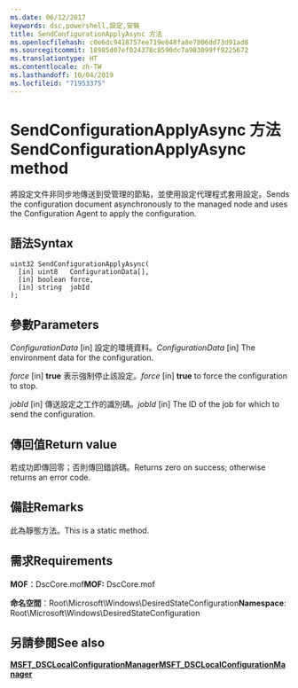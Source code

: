 ```yaml
---
ms.date: 06/12/2017
keywords: dsc,powershell,設定,安裝
title: SendConfigurationApplyAsync 方法
ms.openlocfilehash: c0e6dc9418757ee719e848fa8e7006dd73d91ad8
ms.sourcegitcommit: 18985d07ef024378c8590dc7a983099ff9225672
ms.translationtype: HT
ms.contentlocale: zh-TW
ms.lasthandoff: 10/04/2019
ms.locfileid: "71953375"
---
```

# <a name="sendconfigurationapplyasync-method"></a><span data-ttu-id="c502d-103">SendConfigurationApplyAsync 方法</span><span class="sxs-lookup"><span data-stu-id="c502d-103">SendConfigurationApplyAsync method</span></span>

<span data-ttu-id="c502d-104">將設定文件非同步地傳送到受管理的節點，並使用設定代理程式套用設定。</span><span class="sxs-lookup"><span data-stu-id="c502d-104">Sends the configuration document asynchronously to the managed node and uses the Configuration Agent to apply the configuration.</span></span>

## <a name="syntax"></a><span data-ttu-id="c502d-105">語法</span><span class="sxs-lookup"><span data-stu-id="c502d-105">Syntax</span></span>

```mof
uint32 SendConfigurationApplyAsync(
  [in] uint8   ConfigurationData[],
  [in] boolean force,
  [in] string  jobId
);
```

## <a name="parameters"></a><span data-ttu-id="c502d-106">參數</span><span class="sxs-lookup"><span data-stu-id="c502d-106">Parameters</span></span>

<span data-ttu-id="c502d-107">*ConfigurationData* \[in\] 設定的環境資料。</span><span class="sxs-lookup"><span data-stu-id="c502d-107">*ConfigurationData* \[in\] The environment data for the configuration.</span></span>

<span data-ttu-id="c502d-108">*force* \[in\] **true** 表示強制停止該設定。</span><span class="sxs-lookup"><span data-stu-id="c502d-108">*force* \[in\] **true** to force the configuration to stop.</span></span>

<span data-ttu-id="c502d-109">*jobId* \[in\] 傳送設定之工作的識別碼。</span><span class="sxs-lookup"><span data-stu-id="c502d-109">*jobId* \[in\] The ID of the job for which to send the configuration.</span></span>

## <a name="return-value"></a><span data-ttu-id="c502d-110">傳回值</span><span class="sxs-lookup"><span data-stu-id="c502d-110">Return value</span></span>

<span data-ttu-id="c502d-111">若成功即傳回零；否則傳回錯誤碼。</span><span class="sxs-lookup"><span data-stu-id="c502d-111">Returns zero on success; otherwise returns an error code.</span></span>

## <a name="remarks"></a><span data-ttu-id="c502d-112">備註</span><span class="sxs-lookup"><span data-stu-id="c502d-112">Remarks</span></span>

<span data-ttu-id="c502d-113">此為靜態方法。</span><span class="sxs-lookup"><span data-stu-id="c502d-113">This is a static method.</span></span>

## <a name="requirements"></a><span data-ttu-id="c502d-114">需求</span><span class="sxs-lookup"><span data-stu-id="c502d-114">Requirements</span></span>

<span data-ttu-id="c502d-115">**MOF**：DscCore.mof</span><span class="sxs-lookup"><span data-stu-id="c502d-115">**MOF:** DscCore.mof</span></span>

<span data-ttu-id="c502d-116">**命名空間**：Root\Microsoft\Windows\DesiredStateConfiguration</span><span class="sxs-lookup"><span data-stu-id="c502d-116">**Namespace**: Root\Microsoft\Windows\DesiredStateConfiguration</span></span>

## <a name="see-also"></a><span data-ttu-id="c502d-117">另請參閱</span><span class="sxs-lookup"><span data-stu-id="c502d-117">See also</span></span>

[<span data-ttu-id="c502d-118">**MSFT_DSCLocalConfigurationManager**</span><span class="sxs-lookup"><span data-stu-id="c502d-118">**MSFT_DSCLocalConfigurationManager**</span></span>](msft-dsclocalconfigurationmanager.md)
